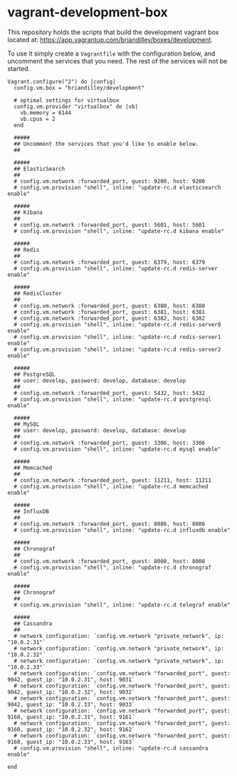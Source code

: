 # vagrant-development-box
This repository holds the scripts that build the development vagrant box located at: https://app.vagrantup.com/briandilley/boxes/development.

To use it simply create a `Vagrantfile` with the configuration below, and uncomment the services that you need.  The rest of the services will not be started.

    Vagrant.configure("2") do |config|
      config.vm.box = "briandilley/development"

      # optimal settings for virtualbox
      config.vm.provider "virtualbox" do |vb|
        vb.memory = 6144
        vb.cpus = 2
      end

      #####
      ## Uncomment the services that you'd like to enable below.
      ##

      #####
      ## ElasticSearch
      ##
      # config.vm.network :forwarded_port, guest: 9200, host: 9200
      # config.vm.provision "shell", inline: "update-rc.d elasticsearch enable"

      #####
      ## Kibana
      ##
      # config.vm.network :forwarded_port, guest: 5601, host: 5601
      # config.vm.provision "shell", inline: "update-rc.d kibana enable"

      #####
      ## Redis
      ##
      # config.vm.network :forwarded_port, guest: 6379, host: 6379
      # config.vm.provision "shell", inline: "update-rc.d redis-server enable"

      #####
      ## RedisCluster
      ##
      # config.vm.network :forwarded_port, guest: 6380, host: 6380
      # config.vm.network :forwarded_port, guest: 6381, host: 6381
      # config.vm.network :forwarded_port, guest: 6382, host: 6382
      # config.vm.provision "shell", inline: "update-rc.d redis-server0 enable"
      # config.vm.provision "shell", inline: "update-rc.d redis-server1 enable"
      # config.vm.provision "shell", inline: "update-rc.d redis-server2 enable"

      #####
      ## PostgreSQL
      ## user: develop, password: develop, database: develop
      ##
      # config.vm.network :forwarded_port, guest: 5432, host: 5432
      # config.vm.provision "shell", inline: "update-rc.d postgresql enable"

      #####
      ## MySQL
      ## user: develop, password: develop, database: develop
      ##
      # config.vm.network :forwarded_port, guest: 3306, host: 3306
      # config.vm.provision "shell", inline: "update-rc.d mysql enable"

      #####
      ## Memcached
      ##
      # config.vm.network :forwarded_port, guest: 11211, host: 11211
      # config.vm.provision "shell", inline: "update-rc.d memcached enable"

      #####
      ## InfluxDB
      ##
      # config.vm.network :forwarded_port, guest: 8086, host: 8086
      # config.vm.provision "shell", inline: "update-rc.d influxdb enable"

      #####
      ## Chronograf
      ##
      # config.vm.network :forwarded_port, guest: 8008, host: 8008
      # config.vm.provision "shell", inline: "update-rc.d chronograf enable"

      #####
      ## Chronograf
      ##
      # config.vm.provision "shell", inline: "update-rc.d telegraf enable"

      #####
      ## Cassandra
      ##
      # network configuration: `config.vm.network "private_network", ip: "10.0.2.31"`
      # network configuration: `config.vm.network "private_network", ip: "10.0.2.32"`
      # network configuration: `config.vm.network "private_network", ip: "10.0.2.33"`
      # network configuration: `config.vm.network "forwarded_port", guest: 9042, guest_ip: "10.0.2.31", host: 9031`
      # network configuration: `config.vm.network "forwarded_port", guest: 9042, guest_ip: "10.0.2.32", host: 9032`
      # network configuration: `config.vm.network "forwarded_port", guest: 9042, guest_ip: "10.0.2.33", host: 9033`
      # network configuration: `config.vm.network "forwarded_port", guest: 9160, guest_ip: "10.0.2.31", host: 9161`
      # network configuration: `config.vm.network "forwarded_port", guest: 9160, guest_ip: "10.0.2.32", host: 9162`
      # network configuration: `config.vm.network "forwarded_port", guest: 9160, guest_ip: "10.0.2.33", host: 9163`
      # config.vm.provision "shell", inline: "update-rc.d cassandra enable"

    end
